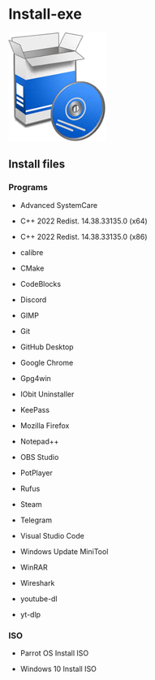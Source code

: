 # Install-exe

![Install-exe logo](Install-exe.png)

## Install files

### Programs

* Advanced SystemCare

* C++ 2022 Redist. 14.38.33135.0 (x64)

* C++ 2022 Redist. 14.38.33135.0 (x86)

* calibre

* CMake

* CodeBlocks

* Discord

* GIMP

* Git

* GitHub Desktop

* Google Chrome

* Gpg4win

* IObit Uninstaller

* KeePass

* Mozilla Firefox

* Notepad++

* OBS Studio

* PotPlayer

* Rufus

* Steam

* Telegram

* Visual Studio Code

* Windows Update MiniTool

* WinRAR

* Wireshark

* youtube-dl

* yt-dlp

### ISO

* Parrot OS Install ISO

* Windows 10 Install ISO
